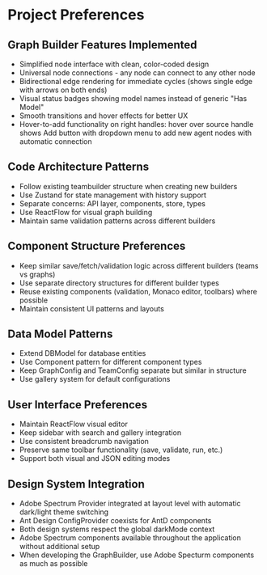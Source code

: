 # Project Preferences

## Graph Builder Features Implemented
- Simplified node interface with clean, color-coded design
- Universal node connections - any node can connect to any other node
- Bidirectional edge rendering for immediate cycles (shows single edge with arrows on both ends)
- Visual status badges showing model names instead of generic "Has Model"
- Smooth transitions and hover effects for better UX
- Hover-to-add functionality on right handles: hover over source handle shows Add button with dropdown menu to add new agent nodes with automatic connection

## Code Architecture Patterns
- Follow existing teambuilder structure when creating new builders
- Use Zustand for state management with history support
- Separate concerns: API layer, components, store, types
- Use ReactFlow for visual graph building
- Maintain same validation patterns across different builders

## Component Structure Preferences
- Keep similar save/fetch/validation logic across different builders (teams vs graphs)
- Use separate directory structures for different builder types
- Reuse existing components (validation, Monaco editor, toolbars) where possible
- Maintain consistent UI patterns and layouts

## Data Model Patterns
- Extend DBModel for database entities
- Use Component<ConfigType> pattern for different component types
- Keep GraphConfig and TeamConfig separate but similar in structure
- Use gallery system for default configurations

## User Interface Preferences
- Maintain ReactFlow visual editor
- Keep sidebar with search and gallery integration
- Use consistent breadcrumb navigation
- Preserve same toolbar functionality (save, validate, run, etc.)
- Support both visual and JSON editing modes

## Design System Integration
- Adobe Spectrum Provider integrated at layout level with automatic dark/light theme switching
- Ant Design ConfigProvider coexists for AntD components
- Both design systems respect the global darkMode context
- Adobe Spectrum components available throughout the application without additional setup
- When developing the GraphBuilder, use Adobe Specturm components as much as possible
